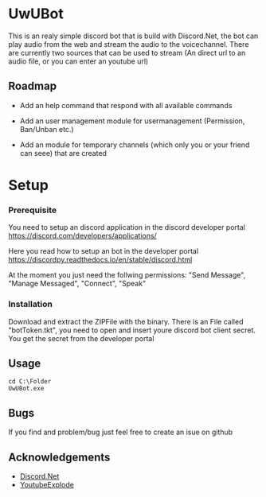 
# UwUBot

This is an realy simple discord bot that is build with Discord.Net, the bot can play audio from the web and stream the audio to the voicechannel.
There are currently two sources that can be used to stream (An direct url to an audio file, or you can enter an youtube url)


## Roadmap

- Add an help command that respond with all available commands

- Add an user management module for usermanagement (Permission, Ban/Unban etc.)
- Add an module for temporary channels (which only you or your friend can seee) that are created


# Setup

### Prerequisite

You need to setup an discord application in the discord developer portal
https://discord.com/developers/applications/

Here you read how to setup an bot in the developer portal
https://discordpy.readthedocs.io/en/stable/discord.html

At the moment you just need the follwing permissions:
"Send Message", "Manage Messaged", "Connect", "Speak"


### Installation
Download and extract the ZIPFile with the binary.
There is an File called "botToken.tkt", you need to open and insert youre discord bot client secret.
You get the secret from the developer portal

    
## Usage

```
cd C:\Folder
UwUBot.exe

```


## Bugs

If you find and problem/bug just feel free to create an isue on github

## Acknowledgements

 - [Discord.Net](https://github.com/discord-net/Discord.Nets)
 - [YoutubeExplode](https://github.com/Tyrrrz/YoutubeExplode)
